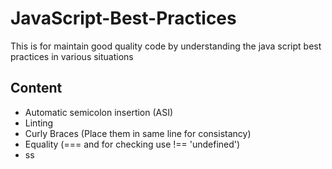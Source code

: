 # JavaScript-Best-Practices
This is for maintain good quality code by understanding the java script best practices in various situations

## Content
- Automatic semicolon insertion (ASI)
- Linting
- Curly Braces (Place them in same line for consistancy)
- Equality (=== and for checking use !== 'undefined')
- ss


